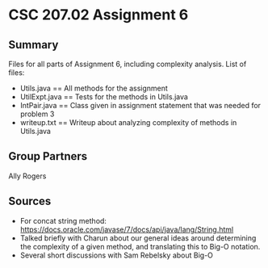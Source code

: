 # CSC 207.02 Assignment 6

## Summary
Files for all parts of Assignment 6, including complexity analysis.
List of files:
* Utils.java == All methods for the assignment
* UtilExpt.java == Tests for the methods in Utils.java
* IntPair.java == Class given in assignment statement that was needed for problem 3
* writeup.txt == Writeup about analyzing complexity of methods in Utils.java

## Group Partners
Ally Rogers

## Sources
* For concat string method: https://docs.oracle.com/javase/7/docs/api/java/lang/String.html
* Talked briefly with Charun about our general ideas around determining the complexity of a given method, and translating this to Big-O notation.
* Several short discussions with Sam Rebelsky about Big-O
